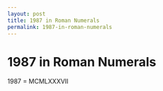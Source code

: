 ```yaml
---
layout: post
title: 1987 in Roman Numerals
permalink: 1987-in-roman-numerals
---
```


# 1987 in Roman Numerals

1987 = MCMLXXXVII
